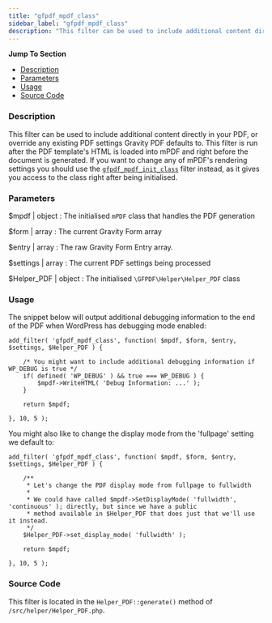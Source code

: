 ```yaml
---
title: "gfpdf_mpdf_class"
sidebar_label: "gfpdf_mpdf_class"
description: "This filter can be used to include additional content directly in your PDF, or override an existing PDF settings Gravity PDF defaults to."
---
```


**Jump To Section**

* [Description](#description)
* [Parameters](#parameters)
* [Usage](#usage)
* [Source Code](#source-code)

### Description 

This filter can be used to include additional content directly in your PDF, or override any existing PDF settings Gravity PDF defaults to. This filter is run after the PDF template's HTML is loaded into mPDF and right before the document is generated. If you want to change any of mPDF's rendering settings you should use the [`gfpdf_mpdf_init_class`](gfpdf_mpdf_init_class.md) filter instead, as it gives you access to the class right after being initialised.

### Parameters 

$mpdf | object
:    The initialised `mPDF` class that handles the PDF generation

$form | array
:    The current Gravity Form array

$entry | array 
:    The raw Gravity Form Entry array.

$settings | array
:    The current PDF settings being processed

$Helper_PDF | object
:    The initialised `\GFPDF\Helper\Helper_PDF` class

### Usage 

The snippet below will output additional debugging information to the end of the PDF when WordPress has debugging mode enabled:

```
add_filter( 'gfpdf_mpdf_class', function( $mpdf, $form, $entry, $settings, $Helper_PDF ) {

	/* You might want to include additional debugging information if WP_DEBUG is true */
	if( defined( 'WP_DEBUG' ) && true === WP_DEBUG ) {
		$mpdf->WriteHTML( 'Debug Information: ...' );
	}

	return $mpdf;

}, 10, 5 );
```

You might also like to change the display mode from the 'fullpage' setting we default to:

```
add_filter( 'gfpdf_mpdf_class', function( $mpdf, $form, $entry, $settings, $Helper_PDF ) {

	/**
	 * Let's change the PDF display mode from fullpage to fullwidth
	 *
	 * We could have called $mpdf->SetDisplayMode( 'fullwidth', 'continuous' ); directly, but since we have a public
	 * method available in $Helper_PDF that does just that we'll use it instead.
	 */
	$Helper_PDF->set_display_mode( 'fullwidth' );

	return $mpdf;

}, 10, 5 );
```

### Source Code 

This filter is located in the `Helper_PDF::generate()` method of `/src/helper/Helper_PDF.php`.